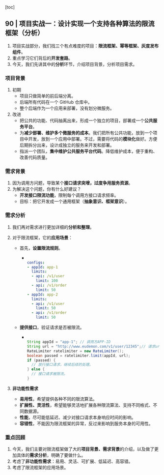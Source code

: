 [toc]

## 90 | 项目实战一：设计实现一个支持各种算法的限流框架（分析）

1.  项目实战部分，我们找三个有点难度的项目：**限流框架、幂等框架、灰度发布组件**。
2.  重点学习它们背后的**开发套路**。
3.  今天，我们先讲其中的**分析**环节，介绍项目背景，分析项目需求。

### 项目背景

1.  初期
    -   项目只做简单的前后端分离。
    -   后端所有代码在一个 GitHub 仓库中。
    -   整个后端作为一个应用来部署，没有划分微服务。
2.  改进
    -   把公共的功能、代码抽离出来，形成一个独立的项目，部署成一个**公共服务平台**。
    -   为**减少部署、维护多个微服务的成本**。我们把所有公共功能，放到一个项目中开发，放到一个应用中部署。不过，需要将代码的**模块化**做好。方便后期拆分出来，设计成独立的服务来开发和部署。
    -   指派一个团队，**集中维护公共服务平台代码**。降低维护成本，便于重构、改善代码质量。

### 需求背景

1.  因为调用方问题，导致某个**接口请求突增，过度争用服务资源**。
2.  为解决这个问题，你有什么好建议？
    -   **开发接口限流功能**，限制每个调用方接口请求频率。
    -   目标：把它开发成一个通用框架（**抽象意识、框架意识**）。

### 需求分析

1.  我们再对需求进行更加详细的**分析和整理**。

2.  对于限流框架，它的**应用场景**：

    -   首先，**设置限流规则**。

        -   ```yaml
            
            configs:
            - appId: app-1
              limits:
              - api: /v1/user
                limit: 100
              - api: /v1/order
                limit: 50
            - appId: app-2
              limits:
              - api: /v1/user
                limit: 50
              - api: /v1/order
                limit: 50
            ```

    -   **提供接口**，验证请求是否被限流。

        -   ```java
            
            String appId = "app-1"; // 调用方APP-ID
            String url = "http://www.eudemon.com/v1/user/12345";// 请求url
            RateLimiter ratelimiter = new RateLimiter();
            boolean passed = ratelimiter.limit(appId, url);
            if (passed) {
              // 放行接口请求，继续后续的处理。
            } else {
              // 接口请求被限流。
            }
            ```

3.  **非功能性需求**

    -   **易用性**，希望提供各种不同的限流算法。
    -   **扩展性、灵活性**，希望能够灵活地扩展各种限流算法、支持不同格式、不同数据源。
    -   **性能**，尽可能低延迟、减少对接口请求本身响应时间的影响。
    -   **容错性**，不能因为限流框架的异常，反过来影响到服务本身的可用性。

### 重点回顾

1.  今天，我们主要对限流框架做了大的**项目背景、需求背景**的介绍，以及做了更加具体的**需求分析**，明确了要做什么。
2.  考虑了**非功能性需求**：易用、灵活、可扩展、低延迟、高容错。
3.  考虑了限流框架的应用场景。


